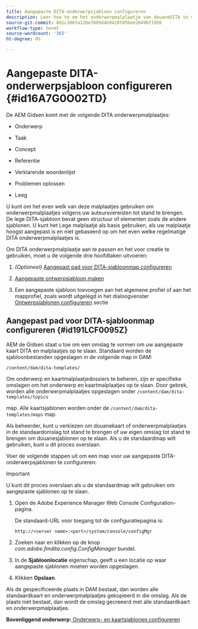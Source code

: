 ```yaml
---
title: Aangepaste DITA-onderwerpsjabloon configureren
description: Leer hoe te om het onderwerpmalplaatje van douaneDITA te vormen
source-git-commit: 801c306fa120e7889d4b9428fd5bee2849bf1956
workflow-type: tm+mt
source-wordcount: '365'
ht-degree: 0%

---
```



# Aangepaste DITA-onderwerpsjabloon configureren {#id16A7G0O02TD}

De AEM Gidsen komt met de volgende DITA onderwerpmalplaatjes:

- Onderwerp

- Taak

- Concept

- Referentie

- Verklarende woordenlijst

- Problemen oplossen

- Leeg


U kunt om het even welk van deze malplaatjes gebruiken om onderwerpmalplaatjes volgens uw auteursvereisten tot stand te brengen. De lege DITA-sjabloon bevat geen structuur of elementen zoals de andere sjablonen. U kunt het Lege malplaatje als basis gebruiken, als uw malplaatje hoogst aangepast is en niet gebaseerd op om het even welke regelmatige DITA onderwerpmalplaatjes is.

Om DITA onderwerpmalplaatje aan te passen en het voor creatie te gebruiken, moet u de volgende drie hoofdtaken uitvoeren:

1. *\(Optioneel\)* [Aangepast pad voor DITA-sjabloonmap configureren](#id191LCF0095Z)

1. [Aangepaste ontwerpsjabloon maken](conf-folder-level.md#id1917D0EG0HJ)

1. Een aangepaste sjabloon toevoegen aan het algemene profiel of aan het mapprofiel, zoals wordt uitgelegd in het dialoogvenster [Ontwerpsjablonen configureren](conf-folder-level.md#id1889D0IL0Y4) sectie


## Aangepast pad voor DITA-sjabloonmap configureren {#id191LCF0095Z}

AEM de Gidsen staat u toe om een omslag te vormen om uw aangepaste kaart DITA en malplaatjes op te slaan. Standaard worden de sjabloonbestanden opgeslagen in de volgende map in DAM:

`/content/dam/dita-templates/`

Om onderwerp en kaartmalplaatjedossiers te beheren, zijn er specifieke omslagen om het onderwerp en kaartmalplaatjes op te slaan. Door gebrek, worden alle onderwerpmalplaatjes opgeslagen onder `/content/dam/dita-templates/topics`

map. Alle kaartsjablonen worden onder de `/content/dam/dita-templates/maps` map.

Als beheerder, kunt u verkiezen om douanekaart of onderwerpmalplaatjes in de standaardomslag tot stand te brengen of uw eigen omslag tot stand te brengen om douanesjablonen op te slaan. Als u de standaardmap wilt gebruiken, kunt u dit proces overslaan.

Voer de volgende stappen uit om een map voor uw aangepaste DITA-onderwerpsjablonen te configureren:

>[!IMPORTANT]
>
> U kunt dit proces overslaan als u de standaardmap wilt gebruiken om aangepaste sjablonen op te slaan.

1. Open de Adobe Experience Manager Web Console Configuration-pagina.

   De standaard-URL voor toegang tot de configuratiepagina is:

   ```http
   http://<server name>:<port>/system/console/configMgr
   ```

1. Zoeken naar en klikken op de knop *com.adobe.fmdita.config.ConfigManager* bundel.

1. In de **Sjabloonlocatie** eigenschap, geeft u een locatie op waar aangepaste sjablonen moeten worden opgeslagen.

1. Klikken **Opslaan**.


Als de gespecificeerde plaats in DAM bestaat, dan worden alle standaardkaart en onderwerpmalplaatjes gekopieerd in die omslag. Als de plaats niet bestaat, dan wordt de omslag gecreeerd met alle standaardkaart en onderwerpmalplaatjes.

**Bovenliggend onderwerp:**[ Onderwerp- en kaartsjablonen configureren](conf-template-tags.md)


